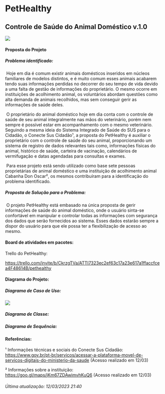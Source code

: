# PetHealthy

## Controle de Saúde do Animal Doméstico				v.1.0

![](https://camo.githubusercontent.com/96ebfe138ae4b132bba73d52096e1049a9c4619541ed83356de28531aba45a68/68747470733a2f2f66696c65732e656e67616765642e636f6d2e62722f3564623036383736643139363562303030373434303263322f6163636f756e742f3564623036383736643139363562303030373434303263322f514a31706a6d4b55514a47515a524f38554f50565f6c6f676f732d66696e616c2d31342e706e67)

#### Proposta do Projeto

##### Problema identificado: 

​	Hoje em dia é comum existir animais domésticos inseridos em núcleos familiares de modelos distintos, e é muito comum esses animais acabarem tendo suas informações perdidas no decorrer do seu tempo de vida devido a uma falta de gestão de informações do proprietário. O mesmo ocorre em instituições de acolhimento animal, os voluntários abordam questões como alta demanda de animais recolhidos, mas sem conseguir gerir as informações de saúde deles.

​	O proprietário do animal doméstico hoje em dia conta com o controle de saúde de seu animal integralmente nas mãos do veterinário, porém nem sempre é possível estar em acompanhamento com o mesmo veterinário. Seguindo a mesma ideia do Sistema Integrado de Saúde do SUS para o Cidadão, o Conecte Sus Cidadão¹, a proposta do PetHealthy é auxiliar o proprietário com o controle de saúde do seu animal, proporcionando um sistema de registro de dados relevantes tais como, informações físicas do animal, histórico de saúde, carteira de vacinação, calendários de vermifugação e datas agendadas para consultas e exames.

​	Para esse projeto está sendo utilizado como base sete pessoas proprietárias de animal doméstico e uma instituição de acolhimento animal Cabanha Don Oscar², os mesmos contribuíram para a identificação do problema identificado.

 

##### Proposta de Solução para o Problema:

​      O projeto PetHealthy está embasado na única proposta de gerir informações de saúde do animal doméstico, onde o usuário sinta-se confortável em manipular e controlar todas as informações com segurança dos dados que serão fornecidos ao sistema. Esses dados estarão sempre a dispor do usuário para que ele possa ter a flexibilização de acesso ao mesmo. 



#### Board de atividades em pacotes:

Trello do PetHealthy:

https://trello.com/invite/b/CkrzgTVa/ATTI7323ec2ef63c17a23e617a1ffaccfcea4F48614B/pethealthy

 

#### Diagrama do Projeto:

##### Diagrama de Caso de Uso:

![](https://github.com/KamyllaJawad/PetHealthy/blob/master/Diagramas/Diagrama%20de%20caso%20de%20uso%20PetHealthy%20sem%20fundo.png?raw=true)

##### Diagrama de Classe:



##### Diagrama de Sequência:



 

 

#### Referências:

¹ Informações técnicas e sociais do Conecte Sus Cidadão: https://www.gov.br/pt-br/servicos/acessar-a-plataforma-movel-de-servicos-digitais-do-ministerio-da-saude (Acesso realizado em 12/03)

² Informações sobre a instituição: https://goo.gl/maps/jKm67ZDAwimvhKuQ6 (Acesso realizado em 12/03)

 

###### *Última atualização: 12/03/2023 21:40*
